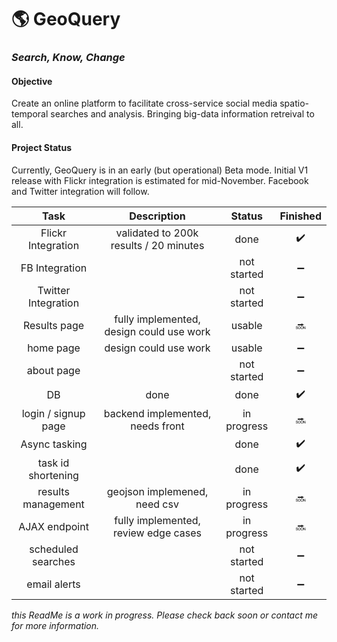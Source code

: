 # :earth_americas: GeoQuery

### *Search, Know, Change*

#### **Objective**

 Create an online platform to facilitate cross-service social media spatio-temporal searches and analysis. Bringing big-data information retreival to all.
 

#### Project Status

 Currently, GeoQuery is in an early (but operational) Beta mode. Initial V1 release with Flickr integration is estimated for mid-November. Facebook and Twitter integration will follow.
 
 
**Task**|**Description**|**Status**|**Finished**
:-----:|:-----:|:-----:|:-----:
Flickr Integration|validated to 200k results / 20 minutes|done| :heavy_check_mark:
FB Integration| |not started| :heavy_minus_sign:
Twitter Integration| |not started| :heavy_minus_sign:
Results page|fully implemented, design could use work|usable|   :soon:
home page|design could use work|usable|  :heavy_minus_sign:
about page| |not started| :heavy_minus_sign:
DB|done|done| :heavy_check_mark:
login / signup page|backend implemented, needs front|in progress| :soon:
Async tasking| |done| :heavy_check_mark:
task id shortening| |done| :heavy_check_mark:
results management|geojson implemened, need csv|in progress|  :soon:
AJAX endpoint|fully implemented, review edge cases|in progress| :soon:
scheduled searches | |not started| :heavy_minus_sign:
email alerts | |not started| :heavy_minus_sign:

 

*this ReadMe is a work in progress. Please check back soon or contact me for more information.*
